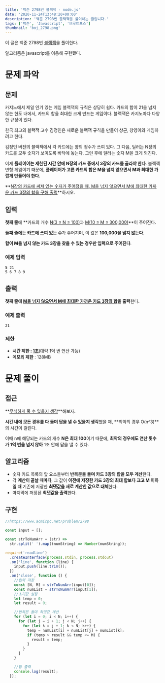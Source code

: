 ```yaml
---
title: '백준 2798번 블랙잭 - node.js'
date: '2020-11-24T13:48:20+00:00'
description: '백준 2798번 블랙잭을 풀이하는 글입니다.'
tags: ['백준', 'Javascript', '브루트포스']
thumbnail: 'boj_2798.png'
---
```


이 글은 백준 2798번 [블랙잭](https://www.acmicpc.net/problem/2798)을 풀이한다.

알고리즘은 javascript를 이용해 구현했다.

# 문제 파악

## 문제

카지노에서 제일 인기 있는 게임 블랙잭의 규칙은 상당히 쉽다. 카드의 합이 21을 넘지 않는 한도 내에서, 카드의 합을 최대한 크게 만드는 게임이다. 블랙잭은 카지노마다 다양한 규정이 있다.

한국 최고의 블랙잭 고수 김정인은 새로운 블랙잭 규칙을 만들어 상근, 창영이와 게임하려고 한다.

김정인 버전의 블랙잭에서 각 카드에는 양의 정수가 쓰여 있다. 그 다음, 딜러는 N장의 카드를 모두 숫자가 보이도록 바닥에 놓는다. 그런 후에 딜러는 숫자 M을 크게 외친다.

이제 **플레이어는 제한된 시간 안에 N장의 카드 중에서 3장의 카드를 골라야 한다**. 블랙잭 변형 게임이기 때문에, **플레이어가 고른 카드의 합은 M을 넘지 않으면서 M과 최대한 가깝게 만들어야 한다**.

**<u>N장의 카드에 써져 있는 숫자가 주어졌을 때, M을 넘지 않으면서 M에 최대한 가까운 카드 3장의 합을 구해 출력</u>**하시오.

## 입력

**첫째 줄**에 **카드의 개수 <u>N(3 ≤ N ≤ 100)</u>과 <u>M(10 ≤ M ≤ 300,000)</u>**이 주어진다.

**둘째 줄에는 카드에 쓰여 있는 수**가 주어지며, 이 값은 **100,000을 넘지 않는다**.

**합이 M을 넘지 않는 카드 3장을 찾을 수 있는 경우만 입력으로 주어진다**.

### 예제 입력

```
5 21
5 6 7 8 9
```

## 출력

**첫째 줄에 <u>M을 넘지 않으면서 M에 최대한 가까운 카드 3장의 합</u>을 출력**한다.

### 예제 출력

```
21
```

### 제한

- **시간 제한 : <u>1초</u>**(대략 1억 번 연산 가능)
- **메모리 제한** : 128MB

# 문제 풀이

## 접근

**<u>무식하게 풀 수 있을지 생각</u>**해보자.

**시간 내에 모든 경우를 다 돌며 답을 낼 수 있을지 생각**했을 때, **최악의 경우 O(n^3)**의 시간이 걸린다.

이때 n에 해당되는 카드의 개수 **N은 최대 100**이기 때문에, **최악의 경우에도 연산 횟수가 1억 번을 넘지 않아** 1초 안에 답을 낼 수 있다.

## 알고리즘

- 숫자 카드 목록의 앞 요소들부터 **반복문을 돌며 카드 3장의 합을 모두 계산**한다.
- 각 **계산이 끝날 때마다**, 그 값이 **이전에 저장한 카드 3장의 최대 합보다 크고 M 이하일 때** 기존에 저장한 **최댓값을 새로 계산한 값으로 대체**한다.
- 마지막에 저장된 **최댓값을 출력**한다.

## 구현

```jsx
//https://www.acmicpc.net/problem/2798

const input = [];

const strToNumArr = (str) =>
  str.split(' ').map((numString) => Number(numString));

require('readline')
  .createInterface(process.stdin, process.stdout)
  .on('line', function (line) {
    input.push(line.trim());
  })
  .on('close', function () {
    //입력 저장
    const [N, M] = strToNumArr(input[0]);
    const numList = strToNumArr(input[1]);
    //초기값 설정
    let temp = 0;
    let result = 0;

    //반복문 돌며 최댓값 계산
    for (let i = 0; i < N; i++) {
      for (let j = i + 1; j < N; j++) {
        for (let k = j + 1; k < N; k++) {
          temp = numList[i] + numList[j] + numList[k];
          if (temp > result && temp <= M) {
            result = temp;
          }
        }
      }
    }

    //답 출력
    console.log(result);
  });
```
